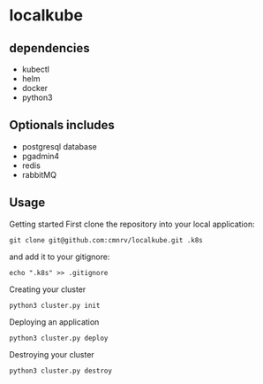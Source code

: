 # localkube

## dependencies
* kubectl
* helm
* docker
* python3

## Optionals includes
* postgresql database
* pgadmin4
* redis
* rabbitMQ


## Usage

Getting started
First clone the repository into your local application:
```shell
git clone git@github.com:cmnrv/localkube.git .k8s
```
and add it to your gitignore:
```shell
echo ".k8s" >> .gitignore
```
Creating your cluster
```shell
python3 cluster.py init
```
Deploying an application
```shell
python3 cluster.py deploy
```
Destroying your cluster
```shell
python3 cluster.py destroy
```